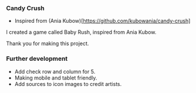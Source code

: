 ### Candy Crush 
- Inspired from (Ania Kubow)[https://github.com/kubowania/candy-crush]

I created a game called Baby Rush, inspired from Ania Kubow. 

Thank you for making this project. 

### Further development
- Add check row and column for 5. 
- Making mobile and tablet friendly.
- Add sources to icon images to credit artists.